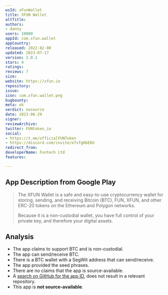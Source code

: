 ```yaml
---
wsId: xFunWallet
title: XFUN Wallet
altTitle: 
authors:
- danny
users: 10000
appId: com.xfun.wallet
appCountry: 
released: 2022-02-08
updated: 2023-07-17
version: 2.0.1
stars: 4
ratings: 
reviews: 7
size: 
website: https://xfun.io
repository: 
issue: 
icon: com.xfun.wallet.png
bugbounty: 
meta: ok
verdict: nosource
date: 2023-06-29
signer: 
reviewArchive: 
twitter: FUNtoken_io
social:
- https://t.me/officialFUNToken
- https://discord.com/invite/e7vfgKbEKU
redirect_from: 
developerName: Funtech Ltd
features: 

---
```


## App Description from Google Play

> The XFUN Wallet is a safe and easy-to-use cryptocurrency wallet for storing, sending, and receiving Bitcoin (BTC), FUN, XFUN, and other ERC-20 tokens on the Ethereum and Polygon networks.
>
> Because it is a non-custodial wallet, you have full control of your private key, and therefore your digital assets.

## Analysis

- The app claims to support BTC and is non-custodial.
- The app can send/receive BTC.
- There is a BTC wallet with a SegWit address that can send/receive.
- The app provided the seed phrases.
- There are no claims that the app is source-available.
- A [search on GitHub for the app ID](https://github.com/search?q=com.xfun.wallet&type=code), does not result in a relevant repository.
- This app is **not source-available**.
